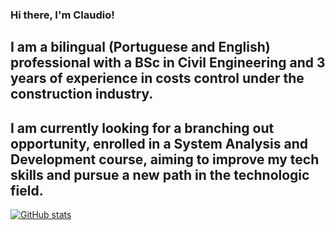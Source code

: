 ### Hi there, I'm Claudio!
I am a bilingual (Portuguese and English) professional with a BSc in Civil
Engineering and 3 years of experience in costs control under the construction
industry.
---
I am currently looking for a branching out
opportunity, enrolled in a System Analysis and Development course, aiming to
improve my tech skills and pursue a new path in the technologic field.
---
[![GitHub stats](https://github-readme-stats.vercel.app/api?username=claudiodornelles&count_private=true&show_icons=true&theme=react)](https://github.com/claudiodornelles/github-readme-stats)
